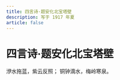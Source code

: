 ```yaml
---
title: 四言诗·题安化北宝塔壁
description: 写于 1917 年夏
article: false
---
```


# 四言诗·题安化北宝塔壁

洢水拖蓝，紫云反照；
铜钟滴水，梅岭寒泉。

